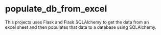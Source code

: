 # populate_db_from_excel
 This projects uses Flask and Flask SQLAlchemy to get the data from an excel sheet and then populates that data to a database using SQLAlchemy. 
